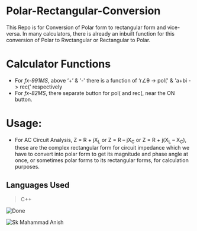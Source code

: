 # Polar-Rectangular-Conversion

This Repo is for Conversion of Polar form to rectangular form and vice-versa.
In many calculators, there is already an inbuilt function for this conversion of Polar to Rwctangular or Rectangular to Polar.

# Calculator Functions

- For _fx-991MS_, above ‘+’ & '-' there is a function of ‘r∠θ -> pol(' & 'a+bi -> rec(’ respectively
- For _fx-82MS_, there separate button for pol( and  rec(, near the ON button.

# Usage:

- For AC Circuit Analysis, Z = R + jX<sub>L</sub> or Z = R – jX<sub>C</sub> or Z = R + j(X<sub>L</sub> – X<sub>C</sub>), these are the complex rectangular form for circuit impedance which we have to convert into polar form to get its magnitude and phase angle at once, or sometimes polar forms to its rectangular forms, for calculation purposes. 

## Languages Used

> C++

<!-- <a href="https://twitter.com/me_smanish"><img src="https://th.bing.com/th/id/OIP.7jw1UaY3rxZk2Dg78b6WyQAAAA?rs=1&pid=ImgDetMain" alt="logo" style="width: 33%; height: 67%; border-radius: 20px !important;"></a> -->


<!-- [![Build Status](https://travis-ci.org/joemccann/dillinger.svg?branch=master)](https://travis-ci.org/joemccann/dillinger) -->

![Done](https://img.shields.io/badge/Build-Done-brightgreen)

![Sk Mahammad Anish](https://img.shields.io/badge/Name-Sk_Mahammad_Anish-blue)

<!-- ![Failing](https://img.shields.io/badge/Build-Failing-red) ![In Progress](https://img.shields.io/badge/Build-In%20Progress-orange) -->

<!-- [C++](https://cplusplus.com/) -->

